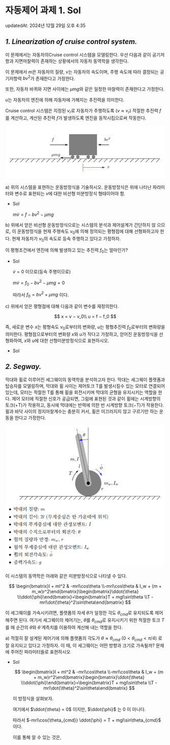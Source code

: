 # 자동제어 과제 1. Sol

updatedAt: 2024년 12월 29일 오후 4:35

## *1. Linearization of cruise control system.*

이 문제에서는 자동차의Cruise control 시스템을 모델링한다.
우선 다음과 같이 공기저항과 지면마찰력이 존재하는 상황에서의 자동차 동역학을 생각한다. 

이 문제에서 $m$은 자동차의 질량, $v$는 자동차의 속도이며, 주행 속도에 따라 결정되는 공기저항력 $bv^2$가 존재한다고 가정한다. 

또한, 자동차 바퀴와 지면 사이에는 $µmg$와 같은 일정한 마찰력이 존재한다고 가정한다.

$u$는 자동차의 엔진에 의해 자동차에 가해지는 추진력을 의미한다.

Cruise control 시스템은 지정된 $v_r$로 자동차가 주행하도록 $(v ≈ v_r)$ 적절한 추진력 $f$
를 계산하고, 계산된 추진력 $f$가 발생하도록 엔진을 동작시킴으로써 작동한다.

![image.png](%EC%9E%90%EB%8F%99%EC%A0%9C%EC%96%B4%20%EA%B3%BC%EC%A0%9C%201%20Sol%2016b44cd8bc53800991dbe55c61fe5fd3/image.png)

a) 위의 시스템을 표현하는 운동방정식을 기술하시오. 운동방정식은 위에 나타난 파라미터와 변수로 표현되는 $v$에 대한 비선형 미분방정식 형태이어야 함.

- Sol
    
    $m\dot{v} = f - bv^2 - µmg$
    

b) 위에서 얻은 비선형 운동방정식으로는 시스템의 분석과 제어설계가 간단하지 않
으므로, 이 운동방정식을 현재 주행속도 $v_0$에 의해 정의되는 평형점에 대해 선형화하고자 한다.
현재 자동차가 $v_0$의 속도로 등속 주행하고 있다고 가정하자. 

이 평형조건에서 엔진에 의해 발생하고 있는 추진력 $f_0$는 얼마인가?

- Sol
    
    $\dot{v} = 0$ 이므로(등속 주행이므로)
    
    $m\dot{v} = f_0 - bv^2 - µmg = 0$
    
    따라서 $f_0  = bv^2 + µmg$ 이다.
    

c) 위에서 얻은 평형점에 대해 다음과 같이 변수를 재정의한다.

$$
x = v − v_0\\
u = f − f_0
$$

즉, 새로운 변수 $x$는 평형속도 $v_0$로부터의 변화량, $u$는 평형추진력 $f_0$로부터의
변화량을 의미한다. 평형점으로부터의 변화량 $x$와 $u$가 작다고 가정하고, 얻어진
운동방정식을 선형화하여, $x$와 $u$에 대한 선형미분방정식으로 표현하시오.

- Sol
    
    

## *2. Segway.*

막대와 휠로 이루어진 세그웨이의 동역학을 분석하고자 한다. 막대는 세그웨이 플랫폼과 탑승자를 모델링하며, 막대와 휠 사이는 제어토크 T를 발생시킬수 있는 모터로 연결되어 있는데, 모터는 적절한 T를 통해 휠을 회전시키며 막대의 균형을 유지시키는 역할을 한다. 제어 모터에 적절한 신호가 공급되면, 그림에 표현된 것과 같이 휠에는 시계방향의 토크(+T)가 작용하고, 동시에 막대에는 반력에 의한 반 시계방향 토크(−T)가 작용한다. 휠과 바닥 사이의 정지마찰계수는 충분히 커서, 휠은
미끄러지지 않고 구르기만 하는 운동을 한다고 가정한다.

![image.png](%EC%9E%90%EB%8F%99%EC%A0%9C%EC%96%B4%20%EA%B3%BC%EC%A0%9C%201%20Sol%2016b44cd8bc53800991dbe55c61fe5fd3/image%201.png)

이 시스템의 동역학은 아래와 같은 미분방정식으로 나타낼 수 있다.

$$
\begin{bmatrix}I + ml^2 & -mrl\cos\theta \\-mrl\cos\theta & I_w + (m + m_w)r^2\end{bmatrix}\begin{bmatrix}\ddot{\theta} \\\ddot{\phi}\end{bmatrix}=\begin{bmatrix}T + mgl\sin\theta \\T - mrl\dot{\theta}^2\sin\theta\end{bmatrix}
$$

이 세그웨이를 가속시키려면, 플랫폼의 자세 $θ$가 일정한 각도 $θ_{cmd}$로 유지되도록 제어
해주면 된다. 여기서 세그웨이의 제어기는, $θ$를 $θ_{cmd}$로 유지시키기 위한 적절한 토크 $T$
를 매 순간의 $θ$와 $\dot{θ}$ 계측치를 이용하여 계산해 내는 역할을 한다.

a) 적절히 잘 설계된 제어기에 의해 플랫폼의 각도가 $θ ≈ θ_{cmd}$ $(0 < θ_{cmd} < π/4)$ 로
잘 유지되고 있다고 가정하자. 이 때, 이 세그웨이는 어떤 방향과 크기로 가속될까?
문제에 주어진 파라미터들로 표현하시오 

- Sol
    
    $$
    \begin{bmatrix}I + ml^2 & -mrl\cos\theta \\-mrl\cos\theta & I_w + (m + m_w)r^2\end{bmatrix}\begin{bmatrix}\ddot{\theta} \\\ddot{\phi}\end{bmatrix}=\begin{bmatrix}T + mgl\sin\theta \\T - mrl\dot{\theta}^2\sin\theta\end{bmatrix}
    $$
    
    이 방정식을 살펴보자. 
    
    여기에서 $\ddot{\theta} = 0$ 이지만, $\ddot{\phi}$ 는 0 이 아니다.
    
    따라서 $-mrl\cos{\theta_{cmd}} \ddot{\phi} = T + mgl\sin\theta_{cmd}$ 이다. 
    
    이를 통해 알 수 있는 것은,